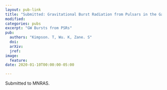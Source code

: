 ```yaml
---
layout: pub-link
title: "Submitted: Gravitational Burst Radiation from Pulsars in the Galactic centre and stellar clusters"
modified:
categories: pubs
excerpt: "GW Bursts from PSRs"
pub:
  authors: "Kimpson. T, Wu. K, Zane. S"
  doi:
  arXiv:
  jref:
image:
  feature:
date: 2020-01-10T00:00:00-05:00

---
```



Submitted to MNRAS.
